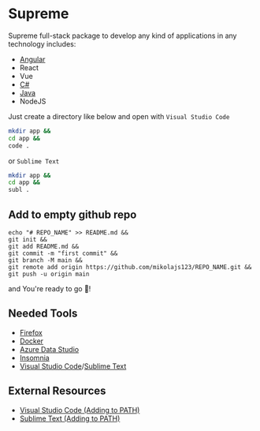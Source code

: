 # Supreme
Supreme full-stack package to develop any kind of applications in any technology includes:
* [Angular](https://github.com/mikolajs123/Supreme/tree/main/Angular)
* React
* Vue
* [C#](https://github.com/mikolajs123/Supreme/tree/main/C%23)
* [Java](https://github.com/mikolajs123/Supreme/tree/main/Java)
* NodeJS

Just create a directory like below and open with `Visual Studio Code`
```sh
mkdir app &&
cd app &&
code .
```
or `Sublime Text`
```sh
mkdir app &&
cd app &&
subl .
```
## Add to empty github repo
```
echo "# REPO_NAME" >> README.md &&
git init &&
git add README.md &&
git commit -m "first commit" &&
git branch -M main &&
git remote add origin https://github.com/mikolajs123/REPO_NAME.git &&
git push -u origin main
```
and You're ready to go 🚀!

## Needed Tools
* [Firefox](https://www.mozilla.org/en-US/firefox/new/)
* [Docker](https://www.docker.com/products/docker-desktop)
* [Azure Data Studio](https://docs.microsoft.com/en-us/sql/azure-data-studio/download-azure-data-studio?view=sql-server-ver15)
* [Insomnia](https://insomnia.rest/download)
* [Visual Studio Code](https://code.visualstudio.com/download)/[Sublime Text](https://www.sublimetext.com/3)
## External Resources
* [Visual Studio Code (Adding to PATH)](https://code.visualstudio.com/docs/setup/mac)
* [Sublime Text (Adding to PATH)](https://stackoverflow.com/questions/25233133/launch-sublime-text-3-in-terminal-with-zsh)
